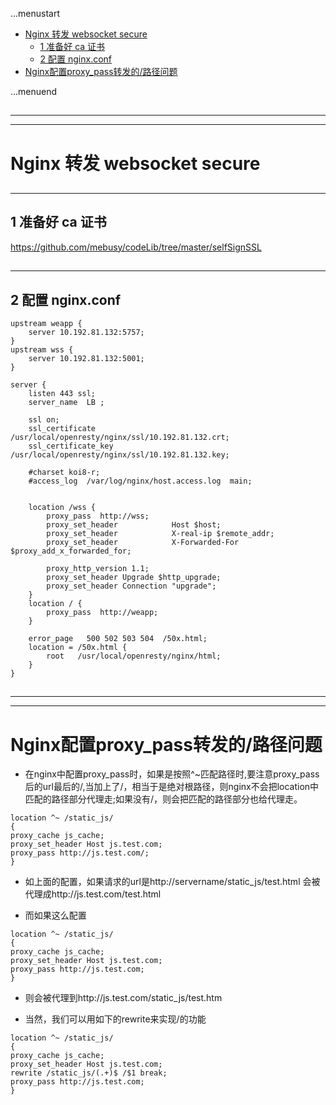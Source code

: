 ...menustart

 - [Nginx 转发 websocket secure](#7c5ba97417d6a694ecb09b70b7874040)
     - [1 准备好 ca 证书](#a531b2993886b54ffe0570554f93f575)
     - [2 配置 nginx.conf](#d1981f613ae630bff78fe54af74f9c17)
 - [Nginx配置proxy_pass转发的/路径问题](#f000b6463e33ea7670c393ee0b4927bf)

...menuend


<h2 id="7c5ba97417d6a694ecb09b70b7874040"></h2>

-----
-----

# Nginx 转发 websocket secure

<h2 id="a531b2993886b54ffe0570554f93f575"></h2>

-----

## 1 准备好 ca 证书

https://github.com/mebusy/codeLib/tree/master/selfSignSSL

<h2 id="d1981f613ae630bff78fe54af74f9c17"></h2>

-----

## 2 配置 nginx.conf

```
upstream weapp {
    server 10.192.81.132:5757;
}
upstream wss {
    server 10.192.81.132:5001;
}

server {
    listen 443 ssl;
    server_name  LB ;

    ssl on;
    ssl_certificate     /usr/local/openresty/nginx/ssl/10.192.81.132.crt;
    ssl_certificate_key /usr/local/openresty/nginx/ssl/10.192.81.132.key;

    #charset koi8-r;
    #access_log  /var/log/nginx/host.access.log  main;


    location /wss {
        proxy_pass  http://wss;
        proxy_set_header            Host $host;
        proxy_set_header            X-real-ip $remote_addr;
        proxy_set_header            X-Forwarded-For $proxy_add_x_forwarded_for;

        proxy_http_version 1.1;
        proxy_set_header Upgrade $http_upgrade;
        proxy_set_header Connection "upgrade";
    }
    location / {
        proxy_pass  http://weapp;
    }

    error_page   500 502 503 504  /50x.html;
    location = /50x.html {
        root   /usr/local/openresty/nginx/html;
    }
}
```

<h2 id="f000b6463e33ea7670c393ee0b4927bf"></h2>

-----
-----

# Nginx配置proxy_pass转发的/路径问题

 - 在nginx中配置proxy_pass时，如果是按照^~匹配路径时,要注意proxy_pass后的url最后的/,当加上了/，相当于是绝对根路径，则nginx不会把location中匹配的路径部分代理走;如果没有/，则会把匹配的路径部分也给代理走。


```
location ^~ /static_js/
{
proxy_cache js_cache;
proxy_set_header Host js.test.com;
proxy_pass http://js.test.com/;
}
```

 - 如上面的配置，如果请求的url是http://servername/static_js/test.html 会被代理成http://js.test.com/test.html

 - 而如果这么配置

```
location ^~ /static_js/
{
proxy_cache js_cache;
proxy_set_header Host js.test.com;
proxy_pass http://js.test.com;
}
```

 - 则会被代理到http://js.test.com/static_js/test.htm

 - 当然，我们可以用如下的rewrite来实现/的功能

```
location ^~ /static_js/
{
proxy_cache js_cache;
proxy_set_header Host js.test.com;
rewrite /static_js/(.+)$ /$1 break;
proxy_pass http://js.test.com;
}
```

